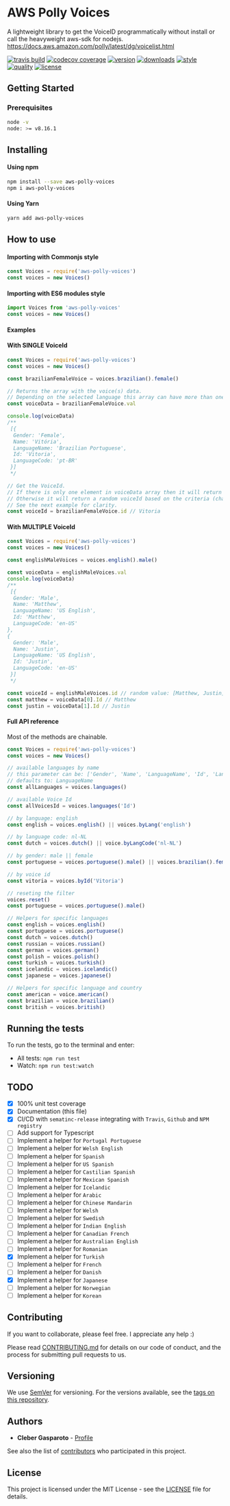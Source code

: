 # AWS Polly Voices

A lightweight library to get the VoiceID programmatically without install or call the heavyweight aws-sdk for nodejs. https://docs.aws.amazon.com/polly/latest/dg/voicelist.html

[![travis build](https://img.shields.io/travis/chgasparoto/aws-polly-voices.svg?style=flat-square)](https://travis-ci.org/chgasparoto/aws-polly-voices)
[![codecov coverage](https://img.shields.io/codecov/c/github/chgasparoto/aws-polly-voices.svg?style=flat-square)](https://codecov.io/gh/chgasparoto/aws-polly-voices)
[![version](https://img.shields.io/npm/v/aws-polly-voices.svg?style=flat-square)](https://www.npmjs.com/package/aws-polly-voices)
[![downloads](https://img.shields.io/npm/dt/aws-polly-voices.svg?style=flat-square)](https://www.npmjs.com/package/aws-polly-voices)
[![style](https://img.shields.io/badge/code_style-standard-brightgreen.svg)](https://standardjs.com)
[![quality](https://img.shields.io/lgtm/grade/javascript/g/middyjs/middy.svg?logo=lgtm&logoWidth=18)](https://lgtm.com/projects/g/chgasparoto/aws-polly-voices/overview/)
[![license](https://img.shields.io/github/license/mashape/apistatus.svg?style=flat-square)](https://github.com/chgasparoto/aws-polly-voices/blob/master/LICENSE)

## Getting Started

### Prerequisites

```sh
node -v
node: >= v8.16.1
```

## Installing

#### Using npm
```sh
npm install --save aws-polly-voices
npm i aws-polly-voices
```

#### Using Yarn
```sh
yarn add aws-polly-voices
```

## How to use

#### Importing with Commonjs style

```javascript
const Voices = require('aws-polly-voices')
const voices = new Voices()
```

#### Importing with ES6 modules style

```javascript
import Voices from 'aws-polly-voices'
const voices = new Voices()
```

#### Examples

#### With SINGLE VoiceId
```javascript
const Voices = require('aws-polly-voices')
const voices = new Voices()

const brazilianFemaleVoice = voices.brazilian().female()

// Returns the array with the voice(s) data.
// Depending on the selected language this array can have more than one element.
const voiceData = brazilianFemaleVoice.val

console.log(voiceData)
/**
 [{
  Gender: 'Female',
  Name: 'Vitória',
  LanguageName: 'Brazilian Portuguese',
  Id: 'Vitoria',
  LanguageCode: 'pt-BR'
 }]
 */

// Get the VoiceId.
// If there is only one element in voiceData array then it will return that voiceId.
// Otherwise it will return a random voiceId based on the criteria (chained methods and/or filters).
// See the next example for clarity.
const voiceId = brazilianFemaleVoice.id // Vitoria
```

#### With MULTIPLE VoiceId
```javascript
const Voices = require('aws-polly-voices')
const voices = new Voices()

const englishMaleVoices = voices.english().male()

const voiceData = englishMaleVoices.val
console.log(voiceData)
/**
 [{
  Gender: 'Male',
  Name: 'Matthew',
  LanguageName: 'US English',
  Id: 'Matthew',
  LanguageCode: 'en-US'
},
{
  Gender: 'Male',
  Name: 'Justin',
  LanguageName: 'US English',
  Id: 'Justin',
  LanguageCode: 'en-US'
 }]
 */

const voiceId = englishMaleVoices.id // random value: [Matthew, Justin]
const matthew = voiceData[0].Id // Matthew
const justin = voiceData[1].Id // Justin
```

#### Full API reference
Most of the methods are chainable.

```javascript
const Voices = require('aws-polly-voices')
const voices = new Voices()

// available languages by name
// this parameter can be: ['Gender', 'Name', 'LanguageName', 'Id', 'LanguageCode']
// defaults to: LanguageName
const allLanguages = voices.languages()

// available Voice Id
const allVoicesId = voices.languages('Id')

// by language: english
const english = voices.english() || voices.byLang('english')

// by language code: nl-NL
const dutch = voices.dutch() || voice.byLangCode('nl-NL')

// by gender: male || female
const portuguese = voices.portuguese().male() || voices.brazilian().female()

// by voice id
const vitoria = voices.byId('Vitoria')

// reseting the filter
voices.reset()
const portuguese = voices.portuguese().male()

// Helpers for specific languages
const english = voices.english()
const portuguese = voices.portuguese()
const dutch = voices.dutch()
const russian = voices.russian()
const german = voices.german()
const polish = voices.polish()
const turkish = voices.turkish()
const icelandic = voices.icelandic()
const japanese = voices.japanese()

// Helpers for specific language and country
const american = voice.american()
const brazilian = voice.brazilian()
const british = voices.british()

```

## Running the tests

To run the tests, go to the terminal and enter:

- All tests: `npm run test`
- Watch: `npm run test:watch`

## TODO
- [x] 100% unit test coverage
- [x] Documentation (this file)
- [x] CI/CD with `sematinc-release` integrating with `Travis`, `Github` and `NPM registry`
- [ ] Add support for Typescript
- [ ] Implement a helper for `Portugal Portuguese`
- [ ] Implement a helper for `Welsh English`
- [ ] Implement a helper for `Spanish`
- [ ] Implement a helper for `US Spanish`
- [ ] Implement a helper for `Castilian Spanish`
- [ ] Implement a helper for `Mexican Spanish`
- [ ] Implement a helper for `Icelandic`
- [ ] Implement a helper for `Arabic`
- [ ] Implement a helper for `Chinese Mandarin`
- [ ] Implement a helper for `Welsh`
- [ ] Implement a helper for `Swedish`
- [ ] Implement a helper for `Indian English`
- [ ] Implement a helper for `Canadian French`
- [ ] Implement a helper for `Australian English`
- [ ] Implement a helper for `Romanian`
- [x] Implement a helper for `Turkish`
- [ ] Implement a helper for `French`
- [ ] Implement a helper for `Danish`
- [x] Implement a helper for `Japanese`
- [ ] Implement a helper for `Norwegian`
- [ ] Implement a helper for `Korean`

## Contributing

If you want to collaborate, please feel free. I appreciate any help :)

Please read [CONTRIBUTING.md](CONTRIBUTING.md) for details on our code of conduct, and the process for submitting pull requests to us.

## Versioning

We use [SemVer](http://semver.org/) for versioning. For the versions available, see the [tags on this repository](https://github.com/chgasparoto/aws-polly-voices/tags).

## Authors

* **Cleber Gasparoto** - [Profile](https://github.com/chgasparoto)

See also the list of [contributors](https://github.com/chgasparoto/aws-polly-voices/contributors) who participated in this project.

## License

This project is licensed under the MIT License - see the [LICENSE](LICENSE) file for details.
